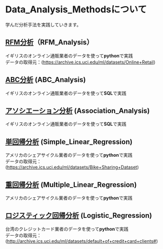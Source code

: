 # Data_Analysis_Methodsについて
学んだ分析手法を実践していきます。

## [RFM分析][686c0db0]（RFM_Analysis）
イギリスのオンライン通販業者のデータを使って**python**で実践  
データの取得元：(https://archive.ics.uci.edu/ml/datasets/Online+Retail)

  [686c0db0]: https://github.com/selectfromwhere/Data_Analysis_Methods/tree/master/RFM_Analysis "RFM分析"

## [ABC分析][cf9ec285] (ABC_Analysis)
イギリスのオンライン通販業者のデータを使って**SQL**で実践

  [cf9ec285]: https://github.com/selectfromwhere/Data_Analysis_Methods/tree/master/ABC_Analysis "ABC分析"

## [アソシエーション分析][52042519] (Association_Analysis)
イギリスのオンライン通販業者のデータを使って**SQL**で実践

  [52042519]: https://github.com/selectfromwhere/Data_Analysis_Methods/tree/master/Association_Analysis "アソシエーション分析"

## [単回帰分析][2ed2f95d] (Simple_Linear_Regression)
アメリカのシェアサイクル業者のデータを使って**python**で実践  
データの取得元：(https://archive.ics.uci.edu/ml/datasets/Bike+Sharing+Dataset)

  [2ed2f95d]: https://github.com/selectfromwhere/Data_Analysis_Methods/tree/master/Simple_Linear_Regression "単回帰分析"

## [重回帰分析][38c345d7] (Multiple_Linear_Regression)
アメリカのシェアサイクル業者のデータを使って**python**で実践

  [38c345d7]: https://github.com/selectfromwhere/Data_Analysis_Methods/tree/master/Multiple_Linear_Regression "重回帰分析"

## [ロジスティック回帰分析][200cd2d2] (Logistic_Regression)
台湾のクレジットカード業者のデータを使って**python**で実践  
データの取得元：(http://archive.ics.uci.edu/ml/datasets/default+of+credit+card+clients#)

  [200cd2d2]: https://github.com/selectfromwhere/Data_Analysis_Methods/tree/master/Logistic_Regression "ロジスティック回帰"
